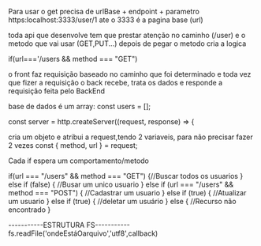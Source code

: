 Para usar o get precisa de urlBase + endpoint + parametro
https:localhost:3333/user/1
ate o 3333 é a pagina base (url)

toda api que desenvolve tem que prestar atenção no caminho (/user)
e o metodo que vai usar (GET,PUT...)
depois de pegar o metodo cria a logica

if(url==='/users && method === "GET")

o front faz requisição baseado no caminho que foi determinado e toda vez que fizer a requisição o back recebe, trata os dados e responde a requisição feita pelo BackEnd

base de dados é um array:
    const users = [];

const server = http.createServer((request, response) => {


cria um objeto e atribui a request,tendo 2 variaveis, para não precisar fazer 2 vezes
    const { method, url } = request;

Cada if espera um comportamento/metodo

if(url === "/users" && method === "GET") {//Buscar todos os usuarios
} else if (false) {
//Busar um unico usuario
} else if (url === "/users" && method === "POST") {
//Cadastrar um usuario
} else if (true) {
//Atualizar um usuario
} else if (true) {
//deletar um usuário
} else {
//Recurso não encontrado
}

-----------ESTRUTURA FS-----------
    fs.readFile('ondeEstáOarquivo','utf8',callback)
